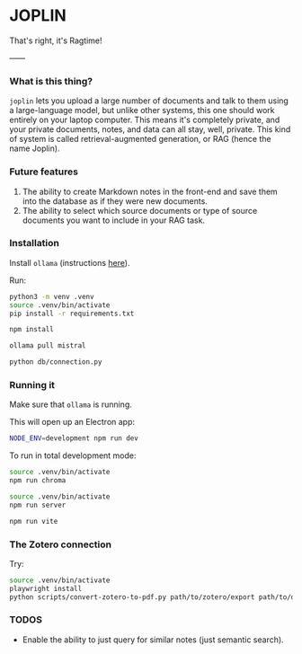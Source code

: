 # JOPLIN

That's right, it's Ragtime!

——

### What is this thing?

`joplin` lets you upload a large number of documents and talk to them using a large-language model, but unlike other systems, this one should work entirely on your laptop computer. This means it's completely private, and your private documents, notes, and data can all stay, well, private. This kind of system is called retrieval-augmented generation, or RAG (hence the name Joplin).

### Future features

1. The ability to create Markdown notes in the front-end and save them into the database as if they were new documents.
2. The ability to select which source documents or type of source documents you want to include in your RAG task.


### Installation

Install `ollama` (instructions [here](https://ollama.com/download)).

Run:

```bash
python3 -m venv .venv
source .venv/bin/activate
pip install -r requirements.txt

npm install

ollama pull mistral

python db/connection.py
```

### Running it

Make sure that `ollama` is running.

This will open up an Electron app:

```bash
NODE_ENV=development npm run dev
```

To run in total development mode:

```bash
source .venv/bin/activate
npm run chroma
```

```bash
source .venv/bin/activate
npm run server
```

```bash
npm run vite
```

### The Zotero connection

Try:

```bash
source .venv/bin/activate
playwright install
python scripts/convert-zotero-to-pdf.py path/to/zotero/export path/to/output/dir
```

### TODOS

- Enable the ability to just query for similar notes (just semantic search).